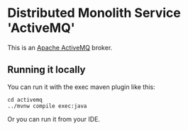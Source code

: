 # Distributed Monolith Service 'ActiveMQ'

This is an [Apache ActiveMQ](https://activemq.apache.org/) broker.

## Running it locally

You can run it with the exec maven plugin like this:

```
cd activemq
../mvnw compile exec:java
```

Or you can run it from your IDE.
